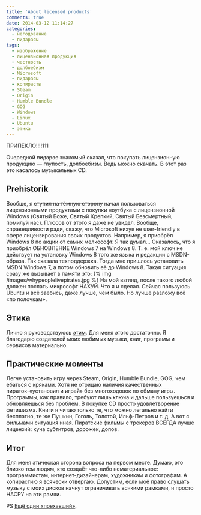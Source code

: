 ```yaml
---
title: 'About licensed products'
comments: true
date: 2014-03-12 11:14:27
categories:
  - негодование
  - пидарасы
tags:
  - изображение
  - лицензионная продукция
  - честность
  - долбоебизм
  - Microsoft
  - пидарасы
  - копирасты
  - Steam
  - Origin
  - Humble Bundle
  - GOG
  - Windows
  - Linux
  - Ubuntu
  - этика
---
```


ПРИПЕКЛО!!!!111

Очередной <del>пидарас</del> знакомый сказал, что покупать лицензионную продукцию — глупость,
долбоебизм. Ведь можно скачать. В этот раз это касалось музыкальных CD.

<h2>Prehistorik</h2>
Вообще, я <del>ступил на тёмную сторону</del> начал пользоваться лицензионными продуктами с покупки ноутбука с лицензионной Windows (Святый Боже, Святый Крепкий, Святый Безсмертный, помилуй нас). Плюсов от этого я даже не увидел. Вообще, справедливости ради, скажу, что Microsoft нихуя не user-friendly в сфере лицензирования своих продуктов. Например, я приобрёл Windows 8 по акции от самих мелкософт. Я так думал... Оказалось, что я приобрёл ОБНОВЛЕНИЕ Windows 7 на Windows 8. Т. е. мой ключ не действует на установку Windows 8 того же языка и редакции с MSDN-образа. Так сказала техподдержка. Тогда мне пришлось установить MSDN Windows 7, а потом обновить её до Windows 8. Такая ситуация сразу же вызывает в памяти это:
{% img /images/whypeoplelivepirates.jpg %}
На мой взгляд, после такого любой должен послать микрософт НАХУЙ. Что я и сделал. Сейчас пользуюсь Ubuntu и всё заебись, даже лучше, чем было. Но лучше разложу всё «по полочкам».

<h2>Этика</h2>
Лично я руководствуюсь <a href="https://ru.wikipedia.org/wiki/Золотое_правило_нравственности">этим</a>. Для меня этого достаточно. Я благодарю создателей моих любимых музыки, книг, программ и сервисов материально.

<h2>Практические моменты</h2>
Легче установить игру через Steam, Origin, Humble Bundle, GOG, чем ебаться с кряками. Хотя не отрицаю наличия качественных пираток-«установил и играй» без многоходовок по обману игры.
Программы, как правило, требуют лишь ключа и дальше пользуешься и обновляешься без проблем.
В покупке CD просто удовлетворение фетишизма.
Книги я читаю только те, что можно легально найти бесплатно, те же Пушкин, Гоголь, Толстой, Ильф-Петров и т. д.
А вот с фильмами ситуация иная. Пиратские фильмы с трекеров ВСЕГДА лучше лицензий: куча субтитров, дорожек, допов.

<h2>Итог</h2>
Для меня этическая сторона вопроса на первом месте. Думаю, это близко тем людям, кто создаёт что-либо нематериальное: программистам, интернет-дизайнерам, художникам и фотографам. А копирастию я всячески отвергаю. Допустим, если моё право слушать музыку с моих дисков начнут ограничивать всякими рамками, я просто НАСРУ на эти рамки.

PS <a href="http://habrahabr.ru/post/187766">Ещё один «поехавший»</a>.
